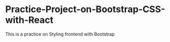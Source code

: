 # Practice-Project-on-Bootstrap-CSS-with-React
This is a practice on Styling frontend with Bootstrap
